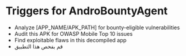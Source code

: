 # Triggers for AndroBountyAgent

- Analyze [APP_NAME/APK_PATH] for bounty-eligible vulnerabilities
- Audit this APK for OWASP Mobile Top 10 issues
- Find exploitable flaws in this decompiled app
- قم بفحص هذا التطبيق
